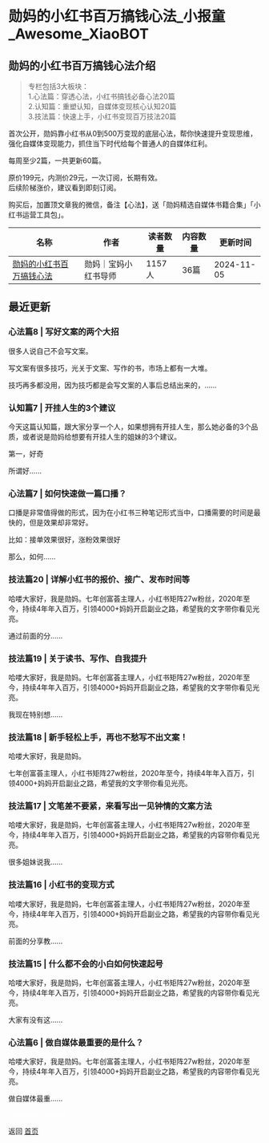 # 勋妈的小红书百万搞钱心法_小报童_Awesome_XiaoBOT

## 勋妈的小红书百万搞钱心法介绍
> 专栏包括3大板块：    
1.心法篇：穿透心法，小红书搞钱必备心法20篇    
2.认知篇：重塑认知，自媒体变现核心认知20篇    
3.技法篇：快速上手，小红书变现百万技法20篇    
    
首次公开，勋妈靠小红书从0到500万变现的底层心法，帮你快速提升变现思维，强化自媒体变现能力，抓住当下时代给每个普通人的自媒体红利。    
    
每周至少2篇，一共更新60篇。    
    
原价199元，内测价29元，一次订阅，长期有效。    
后续阶梯涨价，建议看到即刻订阅。    
    
购买后，加置顶文章我的微信，备注【心法】，送「勋妈精选自媒体书籍合集」「小红书运营工具包」。  
  


|名称|作者|读者数量|内容数量|更新时间|
|---|---|---|---|---|
|[勋妈的小红书百万搞钱心法](https://xiaobot.net/p/xunma68?refer=0b133df9-27dc-423b-8101-639049001c13)|勋妈｜宝妈小红书导师|1157人|36篇|2024-11-05|

## 最近更新
### 心法篇8 | 写好文案的两个大招

很多人说自己不会写文案。

写文案有很多技巧，光关于文案、写作的书，市场上都有一大堆。

技巧再多都没用，因为技巧都是会写文案的人事后总结出来的，......

### 认知篇7 | 开挂人生的3个建议

今天这篇认知篇，跟大家分享一个人，如果想拥有开挂人生，那么她必备的3个品质，或者说是勋妈给想要有开挂人生的姐妹的3个建议。

第一，好奇

所谓好......

### 心法篇7 | 如何快速做一篇口播？

口播是非常值得做的形式，因为在小红书三种笔记形式当中，口播需要的时间是最快的，但是效果却非常好。

比如：接单效果很好，涨粉效果很好

那么，如何......

### 技法篇20 | 详解小红书的报价、接广、发布时间等

哈喽大家好，我是勋妈。七年创富荟主理人，小红书矩阵27w粉丝，2020年至今，持续4年年入百万，引领4000+妈妈开启副业之路，希望我的文字带你看见光亮。

通过前面的分......

### 技法篇19 | 关于读书、写作、自我提升

哈喽大家好，我是勋妈。七年创富荟主理人，小红书矩阵27w粉丝，2020年至今，持续4年年入百万，引领4000+妈妈开启副业之路，希望我的文字带你看见光亮。

我现在特别想......

### 技法篇18 | 新手轻松上手，再也不愁写不出文案！

哈喽大家好，我是勋妈。

七年创富荟主理人，小红书矩阵27w粉丝，2020年至今，持续4年年入百万，引领4000+妈妈开启副业之路，希望我的文字带你看见光亮。

### 技法篇17 | 文笔差不要紧，来看写出一见钟情的文案方法

哈喽大家好，我是勋妈，七年创富荟主理人，小红书矩阵27w粉丝，2020年至今，持续4年年入百万，引领4000+妈妈开启副业之路，希望我的内容带你看见光亮。

很多姐妹说我......

### 技法篇16 | 小红书的变现方式

哈喽大家好，我是勋妈，七年创富荟主理人，小红书矩阵27w粉丝，2020年至今，持续4年年入百万，引领4000+妈妈开启副业之路，希望我的内容带你看见光亮。

前面的分享教......

### 技法篇15 | 什么都不会的小白如何快速起号

哈喽大家好，我是勋妈，七年创富荟主理人，小红书矩阵27w粉丝，2020年至今，持续4年年入百万，引领4000+妈妈开启副业之路，希望我的内容带你看见光亮。

大家有没有这......

### 心法篇6 | 做自媒体最重要的是什么？

哈喽大家好，我是勋妈。七年创富荟主理人，小红书矩阵27w粉丝，2020年至今，持续4年年入百万，引领4000+妈妈开启副业之路，希望我的内容带你看见光亮。

做自媒体最重......


<a href="https://github.com/Reno9527/awesome-xiaobot" style="color: white; text-decoration: none;">awesome-xiaobot</a>

返回 [首页](../README.md)
